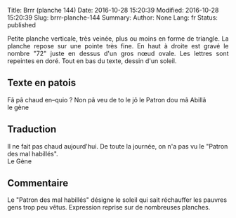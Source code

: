 Title: Brrr (planche 144)
Date: 2016-10-28 15:20:39
Modified: 2016-10-28 15:20:39
Slug: brrr-planche-144
Summary: 
Author: None
Lang: fr
Status: published

<img style="float: right;" alt="" src="{static}/images/planche_144.png"><p style="text-align:justify;">Petite planche verticale, très veinée, plus ou moins en forme de triangle. La planche repose sur une pointe très fine. En haut à droite est gravé le nombre "72" juste en dessus d'un gros nœud ovale. Les lettres sont repeintes en doré. Tout en bas du texte, dessin d'un soleil.</p>

## Texte en patois
Fâ  pâ chaud en–quio ?  Non pâ veu de to le jô le Patron dou mâ Abillâ         
         le  gène

## Traduction
Il ne fait pas chaud aujourd'hui.  De toute la journée, on n'a pas vu le "Patron des mal habillés". 	    
   Le Gène

## Commentaire
Le "Patron des mal habillés" désigne le soleil qui sait réchauffer les pauvres gens trop peu vêtus. Expression reprise sur de nombreuses planches.




